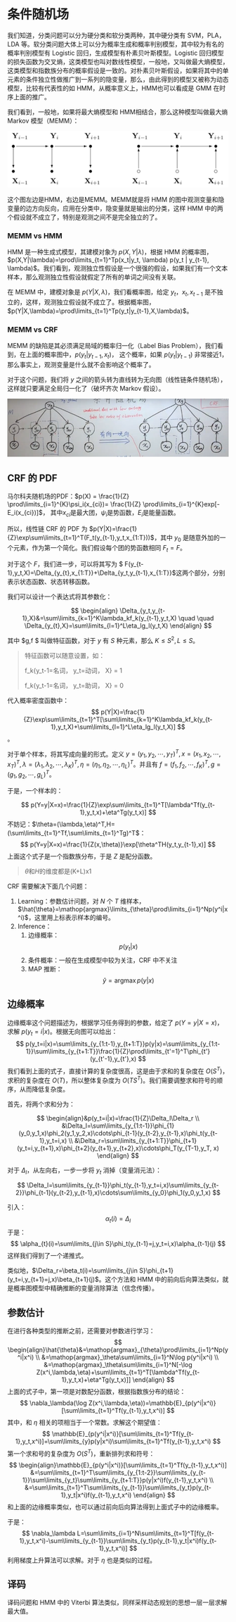 # 条件随机场

我们知道，分类问题可以分为硬分类和软分类两种，其中硬分类有 SVM，PLA，LDA 等。软分类问题大体上可以分为概率生成和概率判别模型，其中较为有名的概率判别模型有 Logistic 回归，生成模型有朴素贝叶斯模型。Logistic 回归模型的损失函数为交叉熵，这类模型也叫对数线性模型，一般地，又叫做最大熵模型，这类模型和指数族分布的概率假设是一致的。对朴素贝叶斯假设，如果将其中的单元素的条件独立性做推广到一系列的隐变量，那么，由此得到的模型又被称为动态模型，比较有代表性的如 HMM，从概率意义上，HMM也可以看成是 GMM 在时序上面的推广。

 我们看到，一般地，如果将最大熵模型和 HMM相结合，那么这种模型叫做最大熵 Markov 模型（MEMM）：

 ![](./images/1592704017371.png)



这个图左边是HMM，右边是MEMM。MEMM就是将 HMM 的图中观测变量和隐变量的边方向反向，应用在分类中，隐变量就是输出的分类，这样 HMM 中的两个假设就不成立了，特别是观测之间不是完全独立的了。

### MEMM vs HMM

HMM 是一种生成式模型，其建模对象为 $p(X,Y|\lambda)$，根据 HMM 的概率图，$p(X,Y|\lambda)=\prod\limits_{t=1}^Tp(x_t|y_t, \lambda) p(y_t | y_{t-1}, \lambda)$。我们看到，观测独立性假设是一个很强的假设，如果我们有一个文本样本，那么观测独立性假设就假定了所有的单词之间没有关联。

在 MEMM 中，建模对象是 $p(Y|X,\lambda)$，我们看概率图，给定 $y_t$，$x_t,x_{t-1}$ 是不独立的，这样，观测独立假设就不成立了。根据概率图，$p(Y|X,\lambda)=\prod\limits_{t=1}^Tp(y_t|y_{t-1},X,\lambda)$。

 ### MEMM vs CRF

MEMM 的缺陷是其必须满足局域的概率归一化（Label Bias Problem），我们看到，在上面的概率图中，$p(y_t|y_{t-1},x_t)$， 这个概率，如果 $p(y_t|y_{t-1})$ 非常接近1，那么事实上，观测变量是什么就不会影响这个概率了。

对于这个问题，我们将 $y$ 之间的箭头转为直线转为无向图（线性链条件随机场），这样就只要满足全局归一化了（破坏齐次 Markov 假设）。

 ![](images/1592734984551.png)

 

## CRF 的 PDF

 马尔科夫随机场的PDF：$p(X) = \frac{1}{Z} \prod\limits_{i=1}^{K}\psi_i(x_{ci})= \frac{1}{Z} \prod\limits_{i=1}^{K}exp[-E_i(x_{ci})]$， 其中$x_{ci}$是最大团，$\psi_i$是势函数，$E_i$是能量函数。

所以，线性链 CRF 的 PDF 为 $p(Y|X)=\frac{1}{Z}\exp\sum\limits_{t=1}^T(F_t(y_{t-1},y_t,x_{1:T}))$，其中 $y_0$ 是随意外加的一个元素，作为第一个简化。我们假设每个团的势函数相同 $F_t=F$。 

对于这个 $F$，我们进一步，可以将其写为 $ F(y_{t-1},y_t,X)=\Delta_{y_{t},x_{1:T}}+\Delta_{y_t,y_{t-1},x_{1:T}}$这两个部分，分别表示状态函数、状态转移函数。

我们可以设计一个表达式将其参数化： 

$$ \begin{align} \Delta_{y_t,y_{t-1},X}&=\sum\limits_{k=1}^K\lambda_kf_k(y_{t-1},y_t,X) \quad \quad \Delta_{y_{t},X}=\sum\limits_{l=1}^L\eta_lg_l(y_t,X) \end{align} $$ 

其中 $g,f $ 叫做特征函数，对于 $y$ 有 $S$ 种元素，那么 $K\le S^2,L\le S$。

> 特征函数可以随意设置，如：
>
> f_k{y_t-1=名词， y_t=动词， X} = 1
>
> f_k{y_t-1=名词， y_t=助词， X} = 0

代入概率密度函数中： $$ p(Y|X)=\frac{1}{Z}\exp\sum\limits_{t=1}^T[\sum\limits_{k=1}^K\lambda_kf_k(y_{t-1},y_t,X)+\sum\limits_{l=1}^L\eta_lg_l(y_t,X)] $$ 。 

对于单个样本，将其写成向量的形式。定义 $y=(y_1,y_2,\cdots,y_T)^T,x=(x_1,x_2,\cdots,x_T)^T,\lambda=(\lambda_1,\lambda_2,\cdots,\lambda_K)^T,\eta=(\eta_1,\eta_2,\cdots,\eta_L)^T$。并且有 $f=(f_1,f_2,\cdots,f_K)^T,g=(g_1,g_2,\cdots,g_L)^T$。

于是，一个样本的：

 $$ p(Y=y|X=x)=\frac{1}{Z}\exp\sum\limits_{t=1}^T[\lambda^Tf(y_{t-1},y_t,x)+\eta^Tg(y_t,x)] $$ 不妨记：$\theta=(\lambda,\eta)^T,H=(\sum\limits_{t=1}^Tf,\sum\limits_{t=1}^Tg)^T$： $$ p(Y=y|X=x)=\frac{1}{Z(x,\theta)}\exp[\theta^TH(y_t,y_{t-1},x)] $$ 上面这个式子是一个指数族分布，于是 $Z$ 是配分函数。

> $\theta$和$H$的维度都是(K+L)x1



CRF 需要解决下面几个问题：

1. Learning：参数估计问题，对 $N$ 个 $T$ 维样本，$\hat{\theta}=\mathop{argmax}\limits_{\theta}\prod\limits_{i=1}^Np(y^i|x^i)$，这里用上标表示样本的编号。
2. Inference：
    1. 边缘概率： $$ p(y_t|x) $$ 
    2. 条件概率：一般在生成模型中较为关注，CRF 中不关注
    3. MAP 推断： $$ \hat{y}=\mathop{argmax}p(y|x) $$

 

## 边缘概率

边缘概率这个问题描述为，根据学习任务得到的参数，给定了 $p(Y=y|X=x)$，求解 $p(y_t=i|x)$。根据无向图可以给出： $$ p(y_t=i|x)=\sum\limits_{y_{1:t-1},y_{t+1:T}}p(y|x)=\sum\limits_{y_{1:t-1}}\sum\limits_{y_{t+1:T}}\frac{1}{Z}\prod\limits_{t'=1}^T\phi_{t'}(y_{t'-1},y_{t'},x) $$ 我们看到上面的式子，直接计算的复杂度很高，这是由于求和的复杂度在 $O(S^T)$，求积的复杂度在 $O(T)$，所以整体复杂度为 $O(TS^T)$。我们需要调整求和符号的顺序，从而降低复杂度。

首先，将两个求和分为： 

$$ \begin{align}&p(y_t=i|x)=\frac{1}{Z}\Delta_l\Delta_r \\ &\Delta_l=\sum\limits_{y_{1:t-1}}\phi_{1}(y_0,y_1,x)\phi_2(y_1,y_2,x)\cdots\phi_{t-1}(y_{t-2},y_{t-1},x)\phi_t(y_{t-1},y_t=i,x) \\ &\Delta_r=\sum\limits_{y_{t+1:T}}\phi_{t+1}(y_t=i,y_{t+1},x)\phi_{t+2}(y_{t+1},y_{t+2},x)\cdots\phi_T(y_{T-1},y_T, x) \end{align} $$

 对于 $\Delta_l$，从左向右，一步一步将 $y_t$ 消掉（变量消元法）： 

$$ \Delta_l=\sum\limits_{y_{t-1}}\phi_t(y_{t-1},y_t=i,x)\sum\limits_{y_{t-2}}\phi_{t-1}(y_{t-2},y_{t-1},x)\cdots\sum\limits_{y_0}\phi_1(y_0,y_1,x) $$ 

引入： $$ \alpha_t(i)=\Delta_l $$  于是： $$ \alpha_{t}(i)=\sum\limits_{j\in S}\phi_t(y_{t-1}=j,y_t=i,x)\alpha_{t-1}(j) $$ 这样我们得到了一个递推式。

类似地，$\Delta_r=\beta_t(i)=\sum\limits_{j\in S}\phi_{t+1}(y_t=i,y_{t+1}=j,x)\beta_{t+1}(j)$。这个方法和 HMM 中的前向后向算法类似，就是概率图模型中精确推断的变量消除算法（信念传播）。

 

## 参数估计

在进行各种类型的推断之前，还需要对参数进行学习：
$$
 \begin{align}\hat{\theta}&=\mathop{argmax}_{\theta}\prod\limits_{i=1}^Np(y^i|x^i) \\ &=\mathop{argmax}_\theta\sum\limits_{i=1}^N\log p(y^i|x^i) \\ &=\mathop{argmax}_\theta\sum\limits_{i=1}^N[-\log Z(x^i,\lambda,\eta)+\sum\limits_{t=1}^T[\lambda^Tf(y_{t-1},y_t,x)+\eta^Tg(y_t,x)]] \end{align} 
$$
上面的式子中，第一项是对数配分函数，根据指数族分布的结论： $$ \nabla_\lambda(\log Z(x^i,\lambda,\eta))=\mathbb{E}_{p(y^i|x^i)}[\sum\limits_{t=1}^Tf(y_{t-1},y_t,x^i)] $$ 其中，和 $\eta$ 相关的项相当于一个常数。求解这个期望值： $$ \mathbb{E}_{p(y^i|x^i)}[\sum\limits_{t=1}^Tf(y_{t-1},y_t,x^i)]=\sum\limits_{y}p(y|x^i)\sum\limits_{t=1}^Tf(y_{t-1},y_t,x^i) $$ 第一个求和号的复杂度为 $O(S^T)$，重新排列求和符号：
$$
\begin{align}\mathbb{E}_{p(y^i|x^i)}[\sum\limits_{t=1}^Tf(y_{t-1},y_t,x^i)] &=\sum\limits_{t=1}^T\sum\limits_{y_{1:t-2}}\sum\limits_{y_{t-1}}\sum\limits_{y_t}\sum\limits_{y_{t+1:T}}p(y|x^i)f(y_{t-1},y_t,x^i) \\ &=\sum\limits_{t=1}^T\sum\limits_{y_{t-1}}\sum\limits_{y_t}p(y_{t-1},y_t|x^i)f(y_{t-1},y_t,x^i) \end{align}
$$
和上面的边缘概率类似，也可以通过前向后向算法得到上面式子中的边缘概率。

于是： $$ \nabla_\lambda L=\sum\limits_{i=1}^N\sum\limits_{t=1}^T[f(y_{t-1},y_t,x^i)-\sum\limits_{y_{t-1}}\sum\limits_{y_t}p(y_{t-1},y_t|x^i)f(y_{t-1},y_t,x^i)] $$ 利用梯度上升算法可以求解。对于 $\eta$ 也是类似的过程。



## 译码

译码问题和 HMM 中的 Viterbi 算法类似，同样采样动态规划的思想一层一层求解最大值。